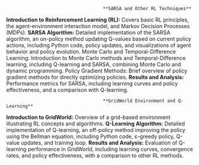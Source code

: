                                         **SARSA and Other RL Techniques**

**Introduction to Reinforcement Learning (RL):** Covers basic RL principles, the agent-environment interaction model, and Markov Decision Processes (MDPs).
**SARSA Algorithm:** Detailed implementation of the SARSA algorithm, an on-policy method updating Q-values based on current policy actions, including Python code, policy updates, and visualizations of agent behavior and policy evolution.
Monte Carlo and Temporal-Difference Learning: Introduction to Monte Carlo methods and Temporal-Difference learning, including Q-learning and SARSA, combining Monte Carlo and dynamic programming.
Policy Gradient Methods: Brief overview of policy gradient methods for directly optimizing policies.
**Results and Analysis:** Performance metrics for SARSA, including learning curves and policy effectiveness, and a comparison with Q-learning.

                                        **GridWorld Environment and Q-Learning**

**Introduction to GridWorld:** Overview of a grid-based environment illustrating RL concepts and algorithms.
**Q-Learning Algorithm:** Detailed implementation of Q-learning, an off-policy method improving the policy using the Bellman equation, including Python code, ε-greedy policy, Q-value updates, and training loop.
**Results and Analysis:** Evaluation of Q-learning performance in GridWorld, including learning curves, convergence rates, and policy effectiveness, with a comparison to other RL methods.
